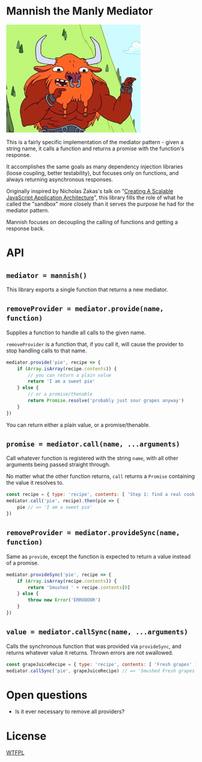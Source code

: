 # Mannish the Manly Mediator

![Adventure Time!](mannish.jpg)

This is a fairly specific implementation of the mediator pattern - given a string name, it calls a function and returns a promise with the function's response.

It accomplishes the same goals as many dependency injection libraries (loose coupling, better testability), but focuses only on functions, and always returning asynchronous responses.

Originally inspired by Nicholas Zakas's talk on "[Creating A Scalable JavaScript Application Architecture](http://youtu.be/b5pFv9NB9fs)", this library fills the role of what he called the "sandbox" more closely than it serves the purpose he had for the mediator pattern.

Mannish focuses on decoupling the calling of functions and getting a response back.

# API

## `mediator = mannish()`

This library exports a single function that returns a new mediator.

<!-- js
const mannish = require('./')

const mediator = mannish()
-->

## `removeProvider = mediator.provide(name, function)`

Supplies a function to handle all calls to the given name.

`removeProvider` is a function that, if you call it, will cause the provider to stop handling calls to that name.

```js
mediator.provide('pie', recipe => {
	if (Array.isArray(recipe.contents)) {
		// you can return a plain value
		return 'I am a sweet pie'
	} else {
		// or a promise/thenable
		return Promise.resolve('probably just sour grapes anyway')
	}
})
```

You can return either a plain value, or a promise/thenable.

## `promise = mediator.call(name, ...arguments)`

Call whatever function is registered with the string `name`, with all other arguments being passed straight through.

No matter what the other function returns, `call` returns a `Promise` containing the value it resolves to.

```js
const recipe = { type: 'recipe', contents: [ 'Step 1: find a real cook book' ] }
mediator.call('pie', recipe).then(pie => {
	pie // => 'I am a sweet pie'
})
```

## `removeProvider = mediator.provideSync(name, function)`

Same as `provide`, except the function is expected to return a value instead of a promise.

```js
mediator.provideSync('pie', recipe => {
	if (Array.isArray(recipe.contents)) {
		return 'Smushed ' + recipe.contents[0]
	} else {
		throw new Error('ERROOOOR')
	}
})
```

## `value = mediator.callSync(name, ...arguments)`

Calls the synchronous function that was provided via `provideSync`, and returns whatever value it returns.  Thrown errors are not swallowed.

```js
const grapeJuiceRecipe = { type: 'recipe', contents: [ 'Fresh grapes' ] }
mediator.callSync('pie', grapeJuiceRecipe) // => 'Smushed Fresh grapes'
```

# Open questions

- Is it ever necessary to remove all providers?

# License

[WTFPL](http://wtfpl2.com/)
